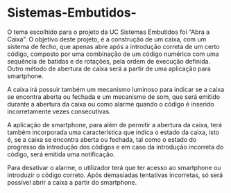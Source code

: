 # Sistemas-Embutidos-

O tema escolhido para o projeto da UC Sistemas Embutidos foi “Abra a Caixa”. O objetivo deste projeto, é a construção de um caixa, com um sistema de fecho, que apenas abre após a introdução correta de um certo código, composto por uma combinação de um código numérico com uma sequência de batidas e de rotações, pela ordem de execução definida.  Outro método de abertura de caixa será a partir de uma aplicação para smartphone.

A caixa irá possuir também um mecanismo luminoso para indicar se a caixa se encontra aberta ou fechada e um mecanismo de som, que será emitido durante a abertura da caixa ou como alarme quando o código é inserido incorretamente vezes consecutivas.

A aplicação de smartphone, para além de permitir a abertura da caixa, terá também incorporada uma característica que indica o estado da caixa, isto é, se a caixa se encontra aberta ou fechada, tal como o estado do progresso da introdução dos códigos e em caso da introdução incorreta do código, será emitida uma notificação. 

Para desativar o alarme, o utilizador terá que ter acesso ao smartphone ou introduzir o código correto. Após demasiadas tentativas incorretas, só será possível abrir a caixa a partir do smartphone.
